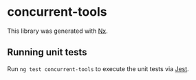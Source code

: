 # concurrent-tools

This library was generated with [Nx](https://nx.dev).

## Running unit tests

Run `ng test concurrent-tools` to execute the unit tests via [Jest](https://jestjs.io).

